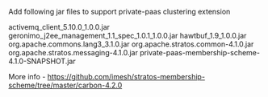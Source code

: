 Add following jar files to support private-paas clustering extension

activemq_client_5.10.0_1.0.0.jar
geronimo_j2ee_management_1.1_spec_1.0.1_1.0.0.jar
hawtbuf_1.9_1.0.0.jar
org.apache.commons.lang3_3.1.0.jar
org.apache.stratos.common-4.1.0.jar
org.apache.stratos.messaging-4.1.0.jar
private-paas-membership-scheme-4.1.0-SNAPSHOT.jar

More info - https://github.com/imesh/stratos-membership-scheme/tree/master/carbon-4.2.0
